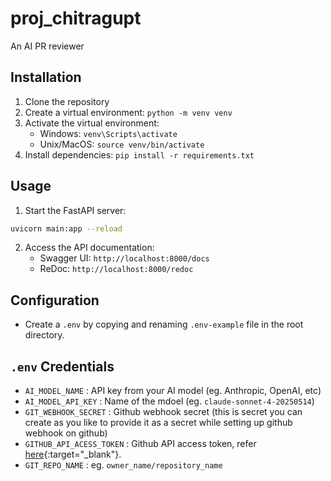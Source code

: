 # proj_chitragupt
An AI PR reviewer


## Installation

1. Clone the repository
2. Create a virtual environment: `python -m venv venv`
3. Activate the virtual environment:
    - Windows: `venv\Scripts\activate`
    - Unix/MacOS: `source venv/bin/activate`
4. Install dependencies: `pip install -r requirements.txt`

## Usage

1. Start the FastAPI server:
```bash
uvicorn main:app --reload
```

2. Access the API documentation:
    - Swagger UI: `http://localhost:8000/docs`
    - ReDoc: `http://localhost:8000/redoc`

## Configuration

* Create a `.env` by copying and renaming `.env-example` file in the root directory.

## `.env` Credentials
* `AI_MODEL_NAME` : API key from your AI model (eg. Anthropic, OpenAI, etc) 
* `AI_MODEL_API_KEY` : Name of the mdoel (eg. `claude-sonnet-4-20250514`)
* `GIT_WEBHOOK_SECRET` : Github webhook secret (this is secret you can create as you like to provide it as a secret while setting up github webhook on github)
* `GITHUB_API_ACESS_TOKEN` : Github API access token, refer [here](https://docs.github.com/en/authentication/keeping-your-account-and-data-secure/managing-your-personal-access-tokens){:target="_blank"}.
* `GIT_REPO_NAME` : eg. `owner_name/repository_name`
